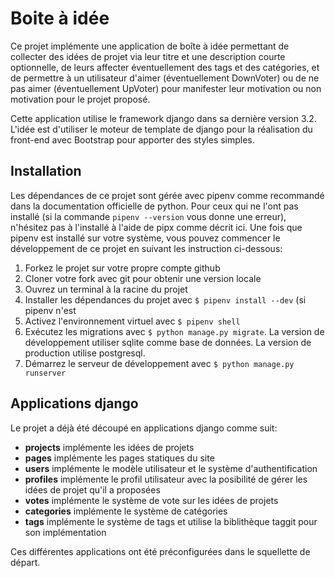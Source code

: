 # Boite à idée

Ce projet implémente une application de boîte à idée permettant de collecter des idées de projet via leur titre et une description courte optionnelle, de leurs affecter éventuellement des tags et des catégories, et de permettre à un utilisateur d'aimer (éventuellement DownVoter) ou de ne pas aimer (éventuellement UpVoter) pour manifester leur motivation ou non motivation pour le projet proposé.

Cette application utilise le framework django dans sa dernière version 3.2. L'idée est d'utiliser le moteur de template de django pour la réalisation du front-end avec Bootstrap pour apporter des styles simples.

## Installation

Les dépendances de ce projet sont gérée avec pipenv comme recommandé dans la documentation officielle de python. Pour ceux qui ne l'ont pas installé (si la commande `pipenv --version` vous donne une erreur), n'hésitez pas à l'installé à l'aide de pipx comme décrit ici. Une fois que pipenv est installé sur votre système, vous pouvez commencer le développement de ce projet en suivant les instruction ci-dessous:

1. Forkez le projet sur votre propre compte github
2. Cloner votre fork avec git pour obtenir une version locale
3. Ouvrez un terminal à la racine du projet
4. Installer les dépendances du projet avec `$ pipenv install --dev` (si pipenv n'est 
5. Activez l'environnement virtuel avec `$ pipenv shell`
6. Exécutez les migrations avec `$ python manage.py migrate`. La version de développement utiliser sqlite comme base de données. La version de production utilise postgresql.
7. Démarrez le serveur de développement avec `$ python manage.py runserver`

## Applications django

Le projet a déjà été découpé en applications django comme suit:

- **projects** implémente les idées de projets
- **pages** implémente les pages statiques du site
- **users** implémente le modèle utilisateur et le système d'authentification
- **profiles** implémente le profil utilisateur avec la posibilité de gérer les idées de projet qu'il a proposées
- **votes** implémente le système de vote sur les idées de projets
- **categories** implémente le système de catégories
- **tags** implémente le système de tags et utilise la biblithèque taggit pour son implémentation

Ces différentes applications ont été préconfigurées dans le squellette de départ.

